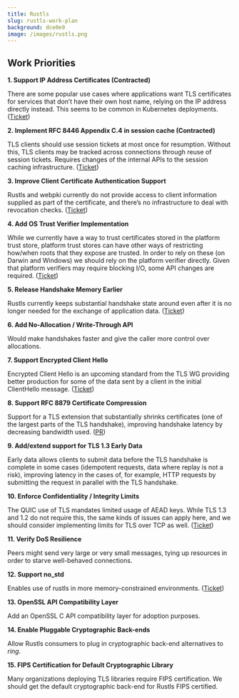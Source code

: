 ```yaml
---
title: Rustls
slug: rustls-work-plan
background: dce0e9
image: /images/rustls.png
---
```


<h2>Work Priorities</h2>

**1. Support IP Address Certificates (Contracted)**

There are some popular use cases where applications want TLS certificates for services that don’t have their own host name, relying on the IP address directly instead. This seems to be common in Kubernetes deployments. ([Ticket](https://github.com/briansmith/webpki/issues/54))

**2. Implement RFC 8446 Appendix C.4 in session cache (Contracted)**

TLS clients should use session tickets at most once for resumption. Without this, TLS clients may be tracked across connections through reuse of session tickets. Requires changes of the internal APIs to the session caching infrastructure. ([Ticket](https://github.com/rustls/rustls/issues/466))

**3. Improve Client Certificate Authentication Support**

Rustls and webpki currently do not provide access to client information supplied as part of the certificate, and there’s no infrastructure to deal with revocation checks. ([Ticket](https://github.com/rustls/rustls-ffi/issues/87))

**4. Add OS Trust Verifier Implementation**

While we currently have a way to trust certificates stored in the platform trust store, platform trust stores can have other ways of restricting how/when roots that they expose are trusted. In order to rely on these (on Darwin and Windows) we should rely on the platform verifier directly. Given that platform verifiers may require blocking I/O, some API changes are required. ([Ticket](https://github.com/rustls/rustls-native-certs/issues/25))

**5. Release Handshake Memory Earlier**

Rustls currently keeps substantial handshake state around even after it is no longer needed for the exchange of application data. ([Ticket](https://github.com/rustls/rustls/issues/794))

**6. Add No-Allocation / Write-Through API**

Would make handshakes faster and give the caller more control over allocations.

**7. Support Encrypted Client Hello**

Encrypted Client Hello is an upcoming standard from the TLS WG providing better production for some of the data sent by a client in the initial ClientHello message. ([Ticket](https://github.com/rustls/rustls/issues/508))

**8. Support RFC 8879 Certificate Compression**

Support for a TLS extension that substantially shrinks certificates (one of the largest parts of the TLS handshake), improving handshake latency by decreasing bandwidth used. ([PR](https://github.com/rustls/rustls/pull/534))

**9. Add/extend support for TLS 1.3 Early Data**

Early data allows clients to submit data before the TLS handshake is complete in some cases (idempotent requests, data where replay is not a risk), improving latency in the cases of, for example, HTTP requests by submitting the request in parallel with the TLS handshake.

**10. Enforce Confidentiality / Integrity Limits**

The QUIC use of TLS mandates limited usage of AEAD keys. While TLS 1.3 and 1.2 do not require this, the same kinds of issues can apply here, and we should consider implementing limits for TLS over TCP as well. ([Ticket](https://github.com/rustls/rustls/issues/755))

**11. Verify DoS Resilience**

Peers might send very large or very small messages, tying up resources in order to starve well-behaved connections.

**12. Support no_std**

Enables use of rustls in more memory-constrained environments. ([Ticket](https://github.com/rustls/rustls/issues/283))

**13. OpenSSL API Compatibility Layer**

Add an OpenSSL C API compatibility layer for adoption purposes.

**14. Enable Pluggable Cryptographic Back-ends**

Allow Rustls consumers to plug in cryptographic back-end alternatives to *ring*.

**15. FIPS Certification for Default Cryptographic Library**

Many organizations deploying TLS libraries require FIPS certification. We should get the default cryptographic back-end for Rustls FIPS certified.